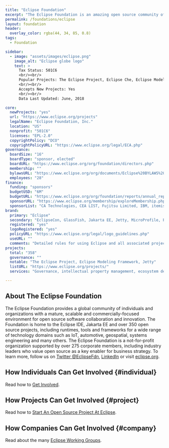 ```yaml
---
title: "Eclipse Foundation"
excerpt: "The Eclipse Foundation is an amazing open source community of runtimes, tools and frameworks, IoT, automotive, geospatial, systems engineering, and many other technology domains."
permalink: /foundations/eclipse
layout: foundation
header:
  overlay_color: rgba(44, 34, 85, 0.8)
tags:
  - Foundation

sidebar:
  - image: "assets/images/eclipse.png"
    image_alt: "Eclipse globe logo"
    text: >
      Tax Status: 501C6  
      <br/><br/>
      Popular Projects: The Eclipse Project, Eclipse Che, Eclipse Modeling Framework, Eclipse Jetty, Eclipse GlassFish, EE4J, Eclipse OpenJ9, Eclipse Vert.x, Eclipse Paho
      <br/><br/>
      Accepts New Projects: Yes  
      <br/><br/>
      Data Last Updated: June, 2018

core:
  newProjects: "yes"
  url: "https://www.eclipse.org/projects"
  legalName: "Eclipse Foundation, Inc."
  location: "US"
  nonprofit: "501C6"
  licenses: "EPL-2.0"
  copyrightPolicy: "DCO"
  copyrightPolicyURL: "https://www.eclipse.org/legal/ECA.php"
governance:
  boardSize: "16"
  boardType: "sponsor, elected"
  boardURL: "https://www.eclipse.org/org/foundation/directors.php"
  membership: ""
  bylawsURL: "https://www.eclipse.org/org/documents/Eclipse%20BYLAWS%202011_08_15%20Final.pdf"
  employees: "28"
finance:
  funding: "sponsors"
  budgetUSD: "6M"
  budgetURL: "https://www.eclipse.org/org/foundation/reports/annual_report.php"
  sponsorURL: "https://www.eclipse.org/membership/exploreMembership.php#tab-strategic"
  sponsorList: "CA Technologies, CEA LIST, Fujitsu Limited, IBM, itemis AG, OBEO, Oracle, Payara Services Limited, Redhat, Bosch, SAP, Tomitribe"
brand:
  primary: "Eclipse"
  secondary: "EclipseCon, GlassFish, Jakarta EE, Jetty, MicroProfile, PolarSys"
  registered: "yes"
  logoRegistered: "yes"
  policyURL: "https://www.eclipse.org/legal/logo_guidelines.php"
  useURL: ""
  comments: "Detailed rules for using Eclipse and all associated project trademarks."
projects:
  total: "358"
  governance: ""
  notable: "The Eclipse Project, Eclipse Modeling Framework, Jetty"
  listURL: "https://www.eclipse.org/projects/"
  services: "Governance, intellectual property management, ecosystem development, builds, and IT infrastructure."

---
```


## About The Eclipse Foundation

The Eclipse Foundation provides a global community of individuals and organizations with a mature, scalable and commercially-focused environment for open source software collaboration and innovation. The Foundation is home to the Eclipse IDE, Jakarta EE and over 350 open source projects, including runtimes, tools and frameworks for a wide range of technology domains such as IoT, automotive, geospatial, systems engineering and many others. The Eclipse Foundation is a not-for-profit organization supported by over 275 corporate members, including industry leaders who value open source as a key enabler for business strategy. To learn more, follow us on [Twitter @EclipseFdn](https://twitter.com/EclipseFdn), [LinkedIn](https://www.linkedin.com/company/eclipse-foundation/) or visit [eclipse.org](https://www.eclipse.org/).

## How Individuals Can Get Involved {#individual}

Read how to [Get Involved](https://www.eclipse.org/contribute/).

## How Projects Can Get Involved {#project}

Read how to [Start An Open Source Project At Eclipse](https://www.eclipse.org/projects/handbook/#starting).

## How Companies Can Get Involved {#company}

Read about the many [Eclipse Working Groups](https://www.eclipse.org/org/workinggroups/).
